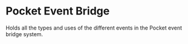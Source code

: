 # Pocket Event Bridge

Holds all the types and uses of the different events in the Pocket event bridge system.
